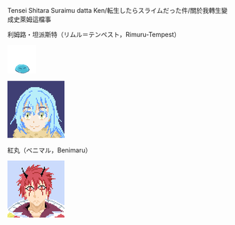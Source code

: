 Tensei Shitara Suraimu datta Ken/転生したらスライムだった件/關於我轉生變成史萊姆這檔事

利姆路・坦派斯特（リムル＝テンペスト，Rimuru-Tempest）

![Rimuru-Tempest](RimuruTempest64.gif "Rimuru-Tempest")

![Rimuru-Tempest](RimuruTempestFace64.gif "Rimuru-Tempest")

紅丸（ベニマル，Benimaru）

![紅丸（ベニマル，Benimaru）](benimaruHead64.gif "紅丸（ベニマル，Benimaru）")